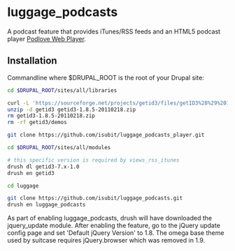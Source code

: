 # luggage_podcasts

A podcast feature that provides iTunes/RSS feeds and an HTML5 podcast player [Podlove Web Player](http://podlove.org/podlove-web-player/).

## Installation

Commandline where $DRUPAL_ROOT is the root of your Drupal site:

```bash
cd $DRUPAL_ROOT/sites/all/libraries

curl -L 'https://sourceforge.net/projects/getid3/files/getID3%28%29%201.x/1.8.5/getid3-1.8.5-20110218.zip' > getid3-1.8.5-20110218.zip
unzip -d getid3 getid3-1.8.5-20110218.zip
rm getid3-1.8.5-20110218.zip
rm -rf getid3/demos

git clone https://github.com/isubit/luggage_podcasts_player.git

cd $DRUPAL_ROOT/sites/all/modules

# this specific version is required by views_rss_itunes
drush dl getid3-7.x-1.0
drush en getid3

cd luggage

git clone https://github.com/isubit/luggage_podcasts.git
drush en luggage_podcasts
```

As part of enabling luggage_podcasts, drush will have downloaded the jquery_update module. After enabling the feature, go to the jQuery update config page and set 'Default jQuery Version' to 1.8. The omega base theme used by suitcase requires jQuery.browser which was removed in 1.9.
